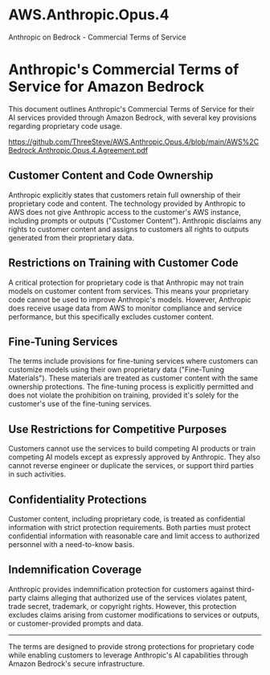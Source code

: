 # AWS.Anthropic.Opus.4
Anthropic on Bedrock - Commercial Terms of Service

# Anthropic's Commercial Terms of Service for Amazon Bedrock

This document outlines Anthropic's Commercial Terms of Service for their AI services provided through Amazon Bedrock, with several key provisions regarding proprietary code usage.

https://github.com/ThreeSteve/AWS.Anthropic.Opus.4/blob/main/AWS%2CBedrock.Anthropic.Opus.4.Agreement.pdf

## Customer Content and Code Ownership

Anthropic explicitly states that customers retain full ownership of their proprietary code and content. The technology provided by Anthropic to AWS does not give Anthropic access to the customer's AWS instance, including prompts or outputs ("Customer Content"). Anthropic disclaims any rights to customer content and assigns to customers all rights to outputs generated from their proprietary data.

## Restrictions on Training with Customer Code

A critical protection for proprietary code is that Anthropic may not train models on customer content from services. This means your proprietary code cannot be used to improve Anthropic's models. However, Anthropic does receive usage data from AWS to monitor compliance and service performance, but this specifically excludes customer content.

## Fine-Tuning Services

The terms include provisions for fine-tuning services where customers can customize models using their own proprietary data ("Fine-Tuning Materials"). These materials are treated as customer content with the same ownership protections. The fine-tuning process is explicitly permitted and does not violate the prohibition on training, provided it's solely for the customer's use of the fine-tuning services.

## Use Restrictions for Competitive Purposes

Customers cannot use the services to build competing AI products or train competing AI models except as expressly approved by Anthropic. They also cannot reverse engineer or duplicate the services, or support third parties in such activities.

## Confidentiality Protections

Customer content, including proprietary code, is treated as confidential information with strict protection requirements. Both parties must protect confidential information with reasonable care and limit access to authorized personnel with a need-to-know basis.

## Indemnification Coverage

Anthropic provides indemnification protection for customers against third-party claims alleging that authorized use of the services violates patent, trade secret, trademark, or copyright rights. However, this protection excludes claims arising from customer modifications to services or outputs, or customer-provided prompts and data.

---

The terms are designed to provide strong protections for proprietary code while enabling customers to leverage Anthropic's AI capabilities through Amazon Bedrock's secure infrastructure.


